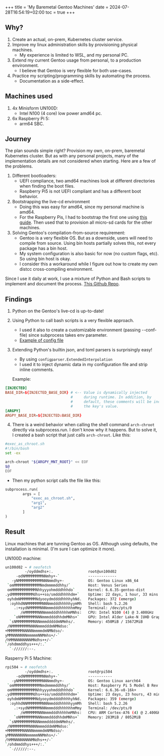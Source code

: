 +++
title = 'My Baremetal Gentoo Machines'
date = 2024-07-28T16:54:19+02:00
toc = true
+++

## Why?
1. Create an actual, on-prem, Kubernetes cluster service.
2. Improve my linux administration skills by provisioning physical machines.
    * My experience is limited to WSL, and my personal PC.
3. Extend my current Gentoo usage from personal, to a production environment.
    * I believe that Gentoo is very flexible for both use-cases.
4. Practice my scripting/programming skills by automating the process. 
    * Documentation as a side-effect.

## Machines used
1. 4x Minisform UN100D:
    * Intel N100 (4 core) low power amd64 pc.
2. 6x Raspberry Pi 5:
    * arm64 SBC.

## Journey
The plan sounds simple right? Provision my own, on-prem, baremetal Kubernetes cluster.
But as with any personal projects, many of the implementation details are not considered
when starting. Here are a few of the problems.

1. Different bootloaders:
    * UEFI compliance, two amd64 machines look at different directories when finding the boot files.
    * Raspberry Pi5 is not UEFI compliant and has a different boot behavior.
2. Bootstrapping the live-cd environment
    * Doing this was easy for amd64, since my personal machine is amd64.
    * For the Raspberry Pis, I had to bootstrap the first one using [this guide](https://wiki.gentoo.org/wiki/Raspberry_Pi_Install_Guide).
      Then used that to provision all micro-sd cards for the other machines.
2. Solving Gentoo's compilation-from-source requirement:
    * Gentoo is a very flexible OS. But as a downside, users will need to compile from source.
    Using bin hosts partially solves this, not every package has a bin host.
    * My system configuration is also basic for now (no custom flags, etc). So using bin host is
    okay.
    * I consider this a workaround while I figure out how to create my own distcc cross-compiling
    environment.

Since I use it daily at work, I use a mixture of Python and Bash scripts to implement and document
the process. [This Github Repo](https://github.com/martopad/server-setup).

## Findings

1. Python on the Gentoo's live-cd is up-to-date!
2. Using Python to call bash scripts is a very flexible approach.
    * I used it also to create a customizable environment (passing --conf-file)
    since subprocess takes env parameter.
    * [Example of config file](https://github.com/martopad/server-setup/blob/main/src/arm64/rpi/rpi5/config.ini)

3. Extending Python's builtin json, and toml parsers is surprisingly easy!
    * By using `configparser.ExtendedInterpolation` 
    * I used it to inject dynamic data in my configuration file and strip inline comments.

    Example:
``` toml
[INJECTED]
BASE_DIR=${INJECTED_BASE_DIR} # <-- Value is dynamically injected
                              #     during runtime. In addition, by
                              #     default, these comments will be included as
                              #     the key's value.
[ARGPY]
ARGPY_BASE_DIR=${INJECTED:BASE_DIR}
``` 
4. There is a weird behavior when calling the shell command `arch-chroot` directly via subprocess.run.
I don't know why it happens. But to solve it, I created a bash script that just calls
`arch-chroot`. Like this:

``` bash
#exec_as_chroot.sh
#!/bin/bash
set -ex

arch-chroot "${ARGPY_MNT_ROOT}" << EOF
$@
EOF

```

* Then my python script calls the file like this:

``` python
subprocess.run(
        args = [
            "exec_as_chroot.sh",
            "arg1",
            "arg2"
        ]
)
```       

## Result
Linux machines that are tunning Gentoo as OS. Although using defaults,
the installation is minimal. (I'm sure I can optimize it more).

UN100D machine:
``` bash
un100d02 ~ # neofetch
         -/oyddmdhs+:.                root@un100d02 
     -odNMMMMMMMMNNmhy+-`             ------------- 
   -yNMMMMMMMMMMMNNNmmdhy+-           OS: Gentoo Linux x86_64 
 `omMMMMMMMMMMMMNmdmmmmddhhy/`        Host: Venus Series 
 omMMMMMMMMMMMNhhyyyohmdddhhhdo`      Kernel: 6.6.35-gentoo-dist 
.ydMMMMMMMMMMdhs++so/smdddhhhhdm+`    Uptime: 22 days, 1 hour, 33 mins 
 oyhdmNMMMMMMMNdyooydmddddhhhhyhNd.   Packages: 372 (emerge) 
  :oyhhdNNMMMMMMMNNNmmdddhhhhhyymMh   Shell: bash 5.2.26 
    .:+sydNMMMMMNNNmmmdddhhhhhhmMmy   Terminal: /dev/pts/0 
       /mMMMMMMNNNmmmdddhhhhhmMNhs:   CPU: Intel N100 (4) @ 3.400GHz 
    `oNMMMMMMMNNNmmmddddhhdmMNhs+`    GPU: Intel Alder Lake-N [UHD Graphics] 
  `sNMMMMMMMMNNNmmmdddddmNMmhs/.      Memory: 450MiB / 15672MiB 
 /NMMMMMMMMNNNNmmmdddmNMNdso:`
+MMMMMMMNNNNNmmmmdmNMNdso/-                                   
yMMNNNNNNNmmmmmNNMmhs+/-`                                     
/hMMNNNNNNNNMNdhs++/-`
`/ohdmmddhys+++/:.`
  `-//////:--.
```

Rasperry Pi 5 Machine:
``` bash
rpi504 ~ # neofetch
         -/oyddmdhs+:.                root@rpi504 
     -odNMMMMMMMMNNmhy+-`             ----------- 
   -yNMMMMMMMMMMMNNNmmdhy+-           OS: Gentoo Linux aarch64 
 `omMMMMMMMMMMMMNmdmmmmddhhy/`        Host: Raspberry Pi 5 Model B Rev 1.0 
 omMMMMMMMMMMMNhhyyyohmdddhhhdo`      Kernel: 6.6.36-v8-16k+ 
.ydMMMMMMMMMMdhs++so/smdddhhhhdm+`    Uptime: 23 days, 23 hours, 43 mins 
 oyhdmNMMMMMMMNdyooydmddddhhhhyhNd.   Packages: 359 (emerge) 
  :oyhhdNNMMMMMMMNNNmmdddhhhhhyymMh   Shell: bash 5.2.26 
    .:+sydNMMMMMNNNmmmdddhhhhhhmMmy   Terminal: /dev/pts/0 
       /mMMMMMMNNNmmmdddhhhhhmMNhs:   CPU: ARM Cortex-A76 (4) @ 2.400GHz 
    `oNMMMMMMMNNNmmmddddhhdmMNhs+`    Memory: 283MiB / 8052MiB 
  `sNMMMMMMMMNNNmmmdddddmNMmhs/.
 /NMMMMMMMMNNNNmmmdddmNMNdso:`                                
+MMMMMMMNNNNNmmmmdmNMNdso/-                                   
yMMNNNNNNNmmmmmNNMmhs+/-`
/hMMNNNNNNNNMNdhs++/-`
`/ohdmmddhys+++/:.`
  `-//////:--.
```
